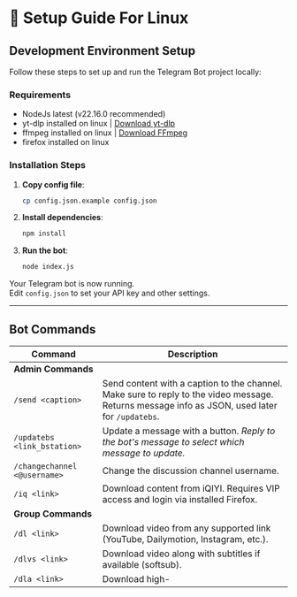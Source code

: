 # 🚀 Setup Guide For Linux

## Development Environment Setup

Follow these steps to set up and run the Telegram Bot project locally:

### Requirements
- NodeJs latest (v22.16.0 recommended)
- yt-dlp installed on linux | [Download yt-dlp](https://github.com/yt-dlp/yt-dlp)
- ffmpeg installed on linux | [Download FFmpeg](https://ffmpeg.org/download.html)
- firefox installed on linux

### Installation Steps

1. **Copy config file**:
   ```bash
   cp config.json.example config.json
   ```

2. **Install dependencies**:
   ```bash
   npm install
   ```

3. **Run the bot**:
   ```bash
   node index.js
   ```

Your Telegram bot is now running.  
Edit `config.json` to set your API key and other settings.

---

## Bot Commands

| Command                        | Description                                                                                                   |
|---------------------------------|---------------------------------------------------------------------------------------------------------------|
| **Admin Commands**              |                                                                                                               |
| `/send <caption>`               | Send content with a caption to the channel. Make sure to reply to the video message. Returns message info as JSON, used later for `/updatebs`. |
| `/updatebs <link_bstation>`     | Update a message with a button. *Reply to the bot's message to select which message to update.*               |
| `/changechannel <@username>`    | Change the discussion channel username.                                                                       |
| `/iq <link>`                    | Download content from iQIYI. Requires VIP access and login via installed Firefox.                             |
| **Group Commands**              |                                                                                                               |
| `/dl <link>`                    | Download video from any supported link (YouTube, Dailymotion, Instagram, etc.).                               |
| `/dlvs <link>`                  | Download video along with subtitles if available (softsub).                                                   |
| `/dla <link>`                   | Download high-